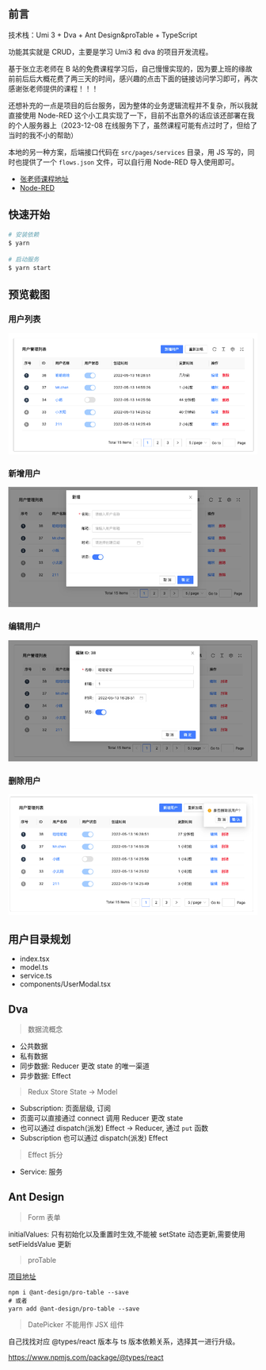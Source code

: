 ## 前言

技术栈：Umi 3 + Dva + Ant Design&proTable + TypeScript

功能其实就是 CRUD，主要是学习 Umi3 和 dva 的项目开发流程。

基于张立志老师在 B 站的免费课程学习后，自己慢慢实现的，因为要上班的缘故前前后后大概花费了两三天的时间，感兴趣的点击下面的链接访问学习即可，再次感谢张老师提供的课程！！！

还想补充的一点是项目的后台服务，因为整体的业务逻辑流程并不复杂，所以我就直接使用 Node-RED 这个小工具实现了一下，目前不出意外的话应该还部署在我的个人服务器上（2023-12-08 在线服务下了，虽然课程可能有点过时了，但给了当时的我不小的帮助）

本地的另一种方案，后端接口代码在 `src/pages/services` 目录，用 JS 写的，同时也提供了一个 `flows.json` 文件，可以自行用 Node-RED 导入使用即可。

- [张老师课程地址](https://www.aspirantzhang.com/dva3.html)
- [Node-RED](https://nodered.org/)

## 快速开始

```bash
# 安装依赖
$ yarn

# 启动服务
$ yarn start
```

## 预览截图

### 用户列表

![](./resource/01-userList.png)

### 新增用户

![](./resource/02-userAdd.png)

### 编辑用户

![](./resource/03-userEdit.png)

### 删除用户

![](./resource/04-userDel.png)

## 用户目录规划

- index.tsx
- model.ts
- service.ts
- components/UserModal.tsx

## Dva

> 数据流概念

- 公共数据
- 私有数据
- 同步数据: Reducer 更改 state 的唯一渠道
- 异步数据: Effect

> Redux Store State -> Model

- Subscription: 页面层级, 订阅
- 页面可以直接通过 connect 调用 Reducer 更改 state
- 也可以通过 dispatch(派发) Effect -> Reducer, 通过 `put` 函数
- Subscription 也可以通过 dispatch(派发) Effect

> Effect 拆分

- Service: 服务

## Ant Design

> Form 表单

initialValues: 只有初始化以及重置时生效,不能被 setState 动态更新,需要使用 setFieldsValue 更新

> proTable

[项目地址](https://procomponents.ant.design/components/table)

```shell
npm i @ant-design/pro-table --save
# 或者
yarn add @ant-design/pro-table --save
```

> DatePicker 不能用作 JSX 组件

自己找找对应 @types/react 版本与 ts 版本依赖关系，选择其一进行升级。

https://www.npmjs.com/package/@types/react
